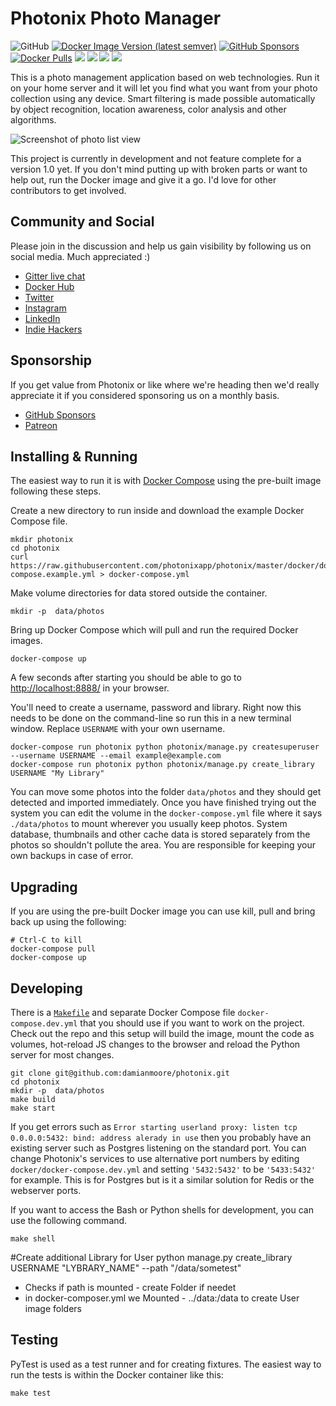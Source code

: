 # Photonix Photo Manager

![GitHub](https://img.shields.io/github/license/photonixapp/photonix) [![Docker Image Version (latest semver)](https://img.shields.io/docker/v/photonixapp/photonix)](https://hub.docker.com/r/photonixapp/photonix/) [![GitHub Sponsors](https://img.shields.io/github/sponsors/photonixapp)](https://github.com/sponsors/photonixapp) [![Docker Pulls](https://img.shields.io/docker/pulls/photonixapp/photonix)](https://hub.docker.com/r/photonixapp/photonix/) [![](https://img.shields.io/travis/damianmoore/photonix/master.svg)](https://travis-ci.org/damianmoore/photonix/branches) [![](https://img.shields.io/codecov/c/github/damianmoore/photonix.svg)](https://codecov.io/gh/damianmoore/photonix) [![](https://img.shields.io/uptimerobot/status/m781745452-4f90c0e2a56b2086dd0c5092.svg?label=demo%20site)](https://demo.photonix.org/) [![](https://img.shields.io/uptimerobot/ratio/m781745452-4f90c0e2a56b2086dd0c5092.svg)](https://demo.photonix.org/)

This is a photo management application based on web technologies. Run it on your home server and it will let you find what you want from your photo collection using any device. Smart filtering is made possible automatically by object recognition, location awareness, color analysis and other algorithms.

![Screenshot of photo list view](https://epixstudios.co.uk/uploads/filer_public/52/dc/52dcdff4-d96d-4dfd-b158-b57b0696154e/photo_list.jpg)

This project is currently in development and not feature complete for a version 1.0 yet. If you don't mind putting up with broken parts or want to help out, run the Docker image and give it a go. I'd love for other contributors to get involved.

## Community and Social

Please join in the discussion and help us gain visibility by following us on social media. Much appreciated :)

- [Gitter live chat](https://gitter.im/photonixapp/community)
- [Docker Hub](https://hub.docker.com/r/photonixapp/photonix/)
- [Twitter](https://twitter.com/photonixapp)
- [Instagram](https://www.instagram.com/photonixapp/)
- [LinkedIn](https://www.linkedin.com/company/photonixapp/)
- [Indie Hackers](https://www.indiehackers.com/product/photonix-photo-organizer-app)

## Sponsorship

If you get value from Photonix or like where we're heading then we'd really appreciate it if you considered sponsoring us on a monthly basis.

- [GitHub Sponsors](https://github.com/sponsors/photonixapp)
- [Patreon](https://www.patreon.com/photonixapp)

## Installing & Running

The easiest way to run it is with [Docker Compose](https://docs.docker.com/compose/install/#install-compose) using the pre-built image following these steps.

Create a new directory to run inside and download the example Docker Compose file.

    mkdir photonix
    cd photonix
    curl https://raw.githubusercontent.com/photonixapp/photonix/master/docker/docker-compose.example.yml > docker-compose.yml

Make volume directories for data stored outside the container.

    mkdir -p  data/photos

Bring up Docker Compose which will pull and run the required Docker images.

    docker-compose up

A few seconds after starting you should be able to go to [http://localhost:8888/](http://localhost:8888/) in your browser.

You'll need to create a username, password and library. Right now this needs to be done on the command-line so run this in a new terminal window. Replace `USERNAME` with your own username.

    docker-compose run photonix python photonix/manage.py createsuperuser --username USERNAME --email example@example.com
    docker-compose run photonix python photonix/manage.py create_library USERNAME "My Library"

You can move some photos into the folder `data/photos` and they should get detected and imported immediately. Once you have finished trying out the system you can edit the volume in the `docker-compose.yml` file where it says `./data/photos` to mount wherever you usually keep photos. System database, thumbnails and other cache data is stored separately from the photos so shouldn't pollute the area. You are responsible for keeping your own backups in case of error.

## Upgrading

If you are using the pre-built Docker image you can use kill, pull and bring back up using the following:

    # Ctrl-C to kill
    docker-compose pull
    docker-compose up

## Developing

There is a [`Makefile`](./Makefile) and separate Docker Compose file `docker-compose.dev.yml` that you should use if you want to work on the project. Check out the repo and this setup will build the image, mount the code as volumes, hot-reload JS changes to the browser and reload the Python server for most changes.

    git clone git@github.com:damianmoore/photonix.git
    cd photonix
    mkdir -p  data/photos
    make build
    make start

If you get errors such as `Error starting userland proxy: listen tcp 0.0.0.0:5432: bind: address alerady in use` then you probably have an existing server such as Postgres listening on the standard port. You can change Photonix's services to use alternative port numbers by editing `docker/docker-compose.dev.yml` and setting `'5432:5432'` to be `'5433:5432'` for example. This is for Postgres but is it a similar solution for Redis or the webserver ports.

If you want to access the Bash or Python shells for development, you can use the following command.

    make shell

#Create additional Library for User 
python manage.py create_library USERNAME "LYBRARY_NAME" --path "/data/sometest"

- Checks if path is mounted - create Folder if needet
- in docker-composer.yml we Mounted - ../data:/data to create User image folders 

## Testing

PyTest is used as a test runner and for creating fixtures. The easiest way to run the tests is within the Docker container like this:

    make test
